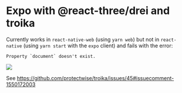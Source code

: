 # Expo with @react-three/drei and troika

Currently works in `react-native-web` (using `yarn web`) but not in `react-native` (using `yarn start` with the `expo` client) and fails with the error:
```
Property `document` doesn't exist.
```

![](https://user-images.githubusercontent.com/356097/238738109-e875a0c0-d3b7-4ee3-83a3-652acc830dbd.png)

See https://github.com/protectwise/troika/issues/45#issuecomment-1550172003
